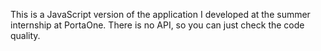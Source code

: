 This is a JavaScript version of the application I  developed at the summer internship at PortaOne. There is no API, so you can just check the code quality.